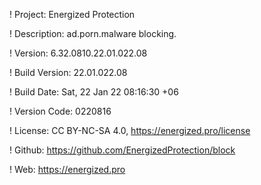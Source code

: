 ! Project: Energized Protection

! Description: ad.porn.malware blocking.

! Version: 6.32.0810.22.01.022.08

! Build Version: 22.01.022.08

! Build Date: Sat, 22 Jan 22 08:16:30 +06

! Version Code: 0220816

! License: CC BY-NC-SA 4.0, https://energized.pro/license

! Github: https://github.com/EnergizedProtection/block

! Web: https://energized.pro
